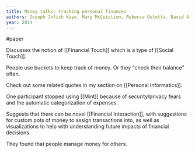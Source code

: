 ```yaml
---
title: Money talks: tracking personal finances
authors: Joseph Jofish Kaye, Mary McCuistion, Rebecca Gulotta, David A. Shamma
year: 2014
---
```

#paper


Discusses the notion of [[Financial Touch]] which is a type of [[Social Touch]]. 

People use buckets to keep track of money. Or they "check their balance" often. 

Check out some related quotes in my section on [[Personal Informatics]].

One participant stopped using [[Mint]] because of security/privacy fears and the automatic categorization of expenses. 

Suggests that there can be novel [[Financial Interaction]], with suggestions for custom pots of money to assign transactions into, as well as visualizations to help with understanding future impacts of financial decisions. 

They found that people manage money for others.

	